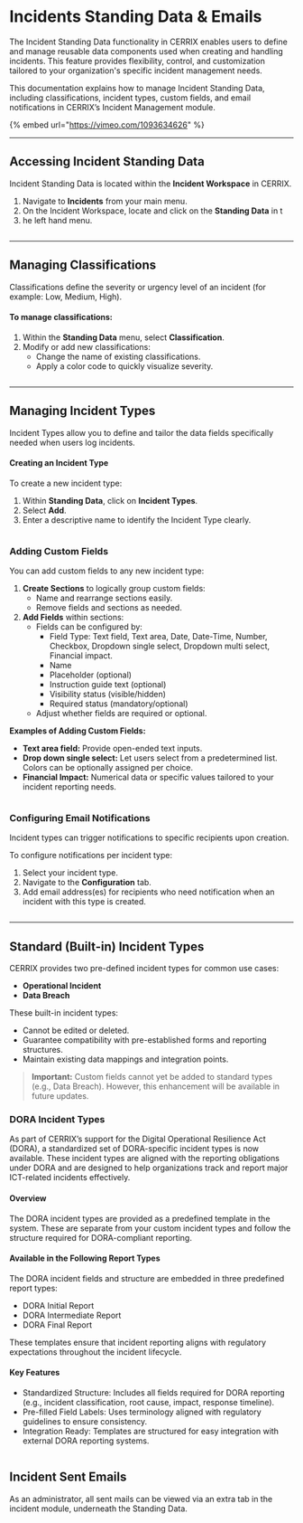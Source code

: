 # Incidents Standing Data & Emails

The Incident Standing Data functionality in CERRIX enables users to define and manage reusable data components used when creating and handling incidents. This feature provides flexibility, control, and customization tailored to your organization's specific incident management needs.

This documentation explains how to manage Incident Standing Data, including classifications, incident types, custom fields, and email notifications in CERRIX’s Incident Management module.

{% embed url="https://vimeo.com/1093634626" %}

***

## Accessing Incident Standing Data

Incident Standing Data is located within the **Incident Workspace** in CERRIX.

1. Navigate to **Incidents** from your main menu.
2. On the Incident Workspace, locate and click on the **Standing Data** in t
3. he left hand menu.

<figure><img src="../../../.gitbook/assets/image (14).png" alt=""><figcaption></figcaption></figure>

***

## Managing Classifications

Classifications define the severity or urgency level of an incident (for example: Low, Medium, High).

#### To manage classifications:

1. Within the **Standing Data** menu, select **Classification**.
2. Modify or add new classifications:
   * Change the name of existing classifications.
   * Apply a color code to quickly visualize severity.

<figure><img src="../../../.gitbook/assets/image (15).png" alt=""><figcaption></figcaption></figure>

***

## Managing Incident Types

Incident Types allow you to define and tailor the data fields specifically needed when users log incidents.

#### Creating an Incident Type

To create a new incident type:

1. Within **Standing Data**, click on **Incident Types**.
2. Select **Add**.
3. Enter a descriptive name to identify the Incident Type clearly.

<figure><img src="../../../.gitbook/assets/image (16).png" alt=""><figcaption></figcaption></figure>

### Adding Custom Fields

You can add custom fields to any new incident type:

1. **Create Sections** to logically group custom fields:
   * Name and rearrange sections easily.
   * Remove fields and sections as needed.
2. **Add Fields** within sections:
   * Fields can be configured by:
     * Field Type: Text field, Text area, Date, Date-Time, Number, Checkbox, Dropdown single select, Dropdown multi select, Financial impact.
     * Name
     * Placeholder (optional)
     * Instruction guide text (optional)
     * Visibility status (visible/hidden)
     * Required status (mandatory/optional)
   * Adjust whether fields are required or optional.

**Examples of Adding Custom Fields:**

* **Text area field:** Provide open-ended text inputs.
* **Drop down single select:** Let users select from a predetermined list. Colors can be optionally assigned per choice.
* **Financial Impact:** Numerical data or specific values tailored to your incident reporting needs.

<figure><img src="../../../.gitbook/assets/image (18).png" alt=""><figcaption></figcaption></figure>

### Configuring Email Notifications

Incident types can trigger notifications to specific recipients upon creation.

To configure notifications per incident type:

1. Select your incident type.
2. Navigate to the **Configuration** tab.
3. Add email address(es) for recipients who need notification when an incident with this type is created.

<figure><img src="../../../.gitbook/assets/image (19).png" alt=""><figcaption></figcaption></figure>

***

## Standard (Built-in) Incident Types

CERRIX provides two pre-defined incident types for common use cases:

* **Operational Incident**
* **Data Breach**

These built-in incident types:

* Cannot be edited or deleted.
* Guarantee compatibility with pre-established forms and reporting structures.
* Maintain existing data mappings and integration points.

> **Important:** Custom fields cannot yet be added to standard types (e.g., Data Breach). However, this enhancement will be available in future updates.

### DORA Incident Types

As part of CERRIX’s support for the Digital Operational Resilience Act (DORA), a standardized set of DORA-specific incident types is now available. These incident types are aligned with the reporting obligations under DORA and are designed to help organizations track and report major ICT-related incidents effectively.

#### Overview

The DORA incident types are provided as a predefined template in the system. These are separate from your custom incident types and follow the structure required for DORA-compliant reporting.

#### Available in the Following Report Types

The DORA incident fields and structure are embedded in three predefined report types:

* DORA Initial Report
* DORA Intermediate Report
* DORA Final Report

These templates ensure that incident reporting aligns with regulatory expectations throughout the incident lifecycle.

#### Key Features

* Standardized Structure: Includes all fields required for DORA reporting (e.g., incident classification, root cause, impact, response timeline).
* Pre-filled Field Labels: Uses terminology aligned with regulatory guidelines to ensure consistency.
* Integration Ready: Templates are structured for easy integration with external DORA reporting systems.

<figure><img src="../../../.gitbook/assets/image (1) (1) (1) (1) (1).png" alt=""><figcaption></figcaption></figure>

## Incident Sent Emails

As an administrator, all sent mails can be viewed via an extra tab in the incident module, underneath the Standing Data.

<figure><img src="../../../.gitbook/assets/image (2) (1) (2) (1).png" alt=""><figcaption></figcaption></figure>

<figure><img src="../../../.gitbook/assets/image (3) (1) (2) (1).png" alt=""><figcaption></figcaption></figure>
